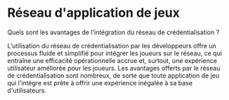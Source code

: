 # Réseau d'application de jeux

Quels sont les avantages de l'intégration du réseau de crédentialisation ?

L'utilisation du réseau de crédentialisation par les développeurs offre un processus fluide et simplifié pour intégrer les joueurs sur le réseau, ce qui entraîne une efficacité opérationnelle accrue et, surtout, une expérience utilisateur améliorée pour les joueurs. Les avantages offerts par le réseau de crédentialisation sont nombreux, de sorte que toute application de jeu qui l'intègre est prête à offrir une expérience inégalée à sa base d'utilisateurs.
